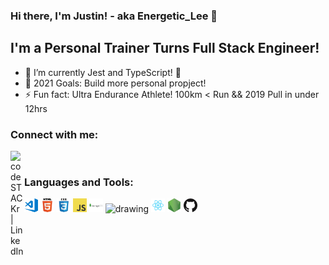 ### Hi there, I'm Justin! - aka Energetic_Lee 👋

## I'm a Personal Trainer Turns Full Stack Engineer!

- 🌱 I’m currently Jest and TypeScript! 🤣
- 🥅 2021 Goals: Build more personal propject!
- ⚡ Fun fact: Ultra Endurance Athlete! 100km < Run && 2019 Pull in under 12hrs

### Connect with me:

[<img align="left" alt="codeSTACKr | LinkedIn" width="22px" src="https://cdn.jsdelivr.net/npm/simple-icons@v3/icons/linkedin.svg" />][linkedin]

<br />

### Languages and Tools:

<img src="https://raw.githubusercontent.com/github/explore/80688e429a7d4ef2fca1e82350fe8e3517d3494d/topics/visual-studio-code/visual-studio-code.png" alt="drawing" width="22px"/>
<img src="https://raw.githubusercontent.com/github/explore/80688e429a7d4ef2fca1e82350fe8e3517d3494d/topics/html/html.png" alt="drawing" width="22px"/>
<img src="https://raw.githubusercontent.com/github/explore/80688e429a7d4ef2fca1e82350fe8e3517d3494d/topics/css/css.png" alt="drawing" width="22px"/>
<img src="https://raw.githubusercontent.com/github/explore/80688e429a7d4ef2fca1e82350fe8e3517d3494d/topics/javascript/javascript.png" alt="drawing" width="22px"/>
<img src="https://raw.githubusercontent.com/github/explore/80688e429a7d4ef2fca1e82350fe8e3517d3494d/topics/mongodb/mongodb.png" alt="drawing" width="22px"/>
<img src="https://i.imgur.com/oFBQKDq.png" alt="drawing" width="22px"/>
<img src="https://raw.githubusercontent.com/github/explore/80688e429a7d4ef2fca1e82350fe8e3517d3494d/topics/react/react.png" alt="drawing" width="22px"/>
<img src="https://raw.githubusercontent.com/github/explore/80688e429a7d4ef2fca1e82350fe8e3517d3494d/topics/nodejs/nodejs.png" alt="drawing" width="22px"/>
<img src="https://raw.githubusercontent.com/github/explore/78df643247d429f6cc873026c0622819ad797942/topics/github/github.png" alt="drawing" width="22px"/>

[linkedin]: https://www.linkedin.com/in/justinlee-yl/
